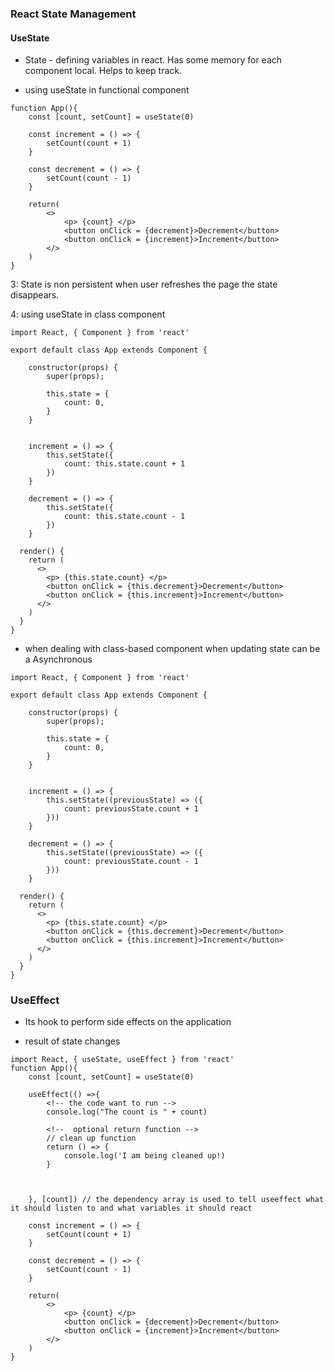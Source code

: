 ### React State Management

#### UseState

- State - defining variables in react. Has some memory for each component local. Helps to keep track.

- using useState in functional component

```
function App(){
    const [count, setCount] = useState(0)

    const increment = () => {
        setCount(count + 1)
    }

    const decrement = () => {
        setCount(count - 1)
    }

    return(
        <>
            <p> {count} </p>
            <button onClick = {decrement}>Decrement</button>
            <button onClick = {increment}>Increment</button>
        </>
    )
}

```

3: State is non persistent when user refreshes the page the state disappears.


4: using useState in class component


```
import React, { Component } from 'react'

export default class App extends Component {

    constructor(props) {
        super(props);

        this.state = {
            count: 0,
        }
    }


    increment = () => {
        this.setState({
            count: this.state.count + 1
        })
    }

    decrement = () => {
        this.setState({
            count: this.state.count - 1
        })
    }

  render() {
    return (
      <>
        <p> {this.state.count} </p>
        <button onClick = {this.decrement}>Decrement</button>
        <button onClick = {this.increment}>Increment</button>
      </>
    )
  }
}

```

- when dealing with class-based component when updating state can be a Asynchronous 

```
import React, { Component } from 'react'

export default class App extends Component {

    constructor(props) {
        super(props);

        this.state = {
            count: 0,
        }
    }


    increment = () => {
        this.setState((previousState) => ({
            count: previousState.count + 1
        }))
    }

    decrement = () => {
        this.setState((previousState) => ({
            count: previousState.count - 1
        }))
    }

  render() {
    return (
      <>
        <p> {this.state.count} </p>
        <button onClick = {this.decrement}>Decrement</button>
        <button onClick = {this.increment}>Increment</button>
      </>
    )
  }
}

```

### UseEffect

- Its hook to perform side effects on the application

- result of state changes

```
import React, { useState, useEffect } from 'react'
function App(){
    const [count, setCount] = useState(0)

    useEffect(() =>{ 
        <!-- the code want to run -->
        console.log("The count is " + count)

        <!--  optional return function -->
        // clean up function
        return () => {
            console.log('I am being cleaned up!)
        }
        


    }, [count]) // the dependency array is used to tell useeffect what it should listen to and what variables it should react

    const increment = () => {
        setCount(count + 1)
    }

    const decrement = () => {
        setCount(count - 1)
    }

    return(
        <>
            <p> {count} </p>
            <button onClick = {decrement}>Decrement</button>
            <button onClick = {increment}>Increment</button>
        </>
    )
}

```

